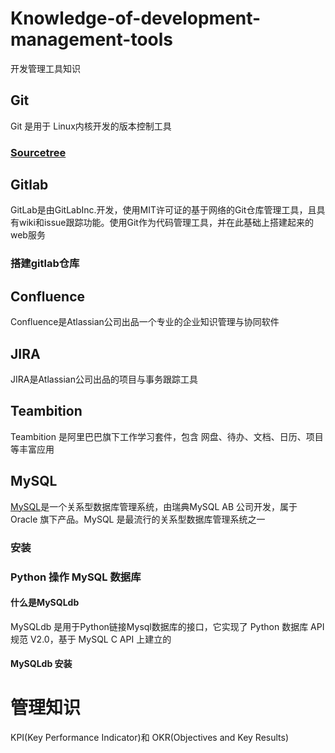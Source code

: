 # Knowledge-of-development-management-tools
开发管理工具知识

## Git
Git 是用于 Linux内核开发的版本控制工具
### [Sourcetree](https://www.sourcetreeapp.com/)

## Gitlab
GitLab是由GitLabInc.开发，使用MIT许可证的基于网络的Git仓库管理工具，且具有wiki和issue跟踪功能。使用Git作为代码管理工具，并在此基础上搭建起来的web服务
### 搭建gitlab仓库

## Confluence
Confluence是Atlassian公司出品一个专业的企业知识管理与协同软件

## JIRA 
JIRA是Atlassian公司出品的项目与事务跟踪工具

## Teambition
Teambition 是阿里巴巴旗下工作学习套件，包含 网盘、待办、文档、日历、项目 等丰富应用

## MySQL
[MySQL](https://www.mysql.com/)是一个关系型数据库管理系统，由瑞典MySQL AB 公司开发，属于 Oracle 旗下产品。MySQL 是最流行的关系型数据库管理系统之一

### 安装

### Python 操作 MySQL 数据库

#### 什么是MySQLdb
MySQLdb 是用于Python链接Mysql数据库的接口，它实现了 Python 数据库 API 规范 V2.0，基于 MySQL C API 上建立的

#### MySQLdb 安装

# 管理知识
KPI(Key Performance Indicator)和 OKR(Objectives and Key Results)
